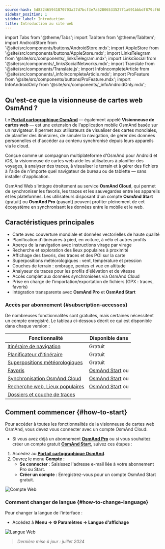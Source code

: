 ```yaml
---
source-hash: 5d832465941870703a27d7bcf3e7a52806533527f1a691bbbdf879cf6b4e0def
sidebar_position: 1
sidebar_label: Introduction
title: Introduction au site web
---
```

import Tabs from '@theme/Tabs';
import TabItem from '@theme/TabItem';
import AndroidStore from '@site/src/components/buttons/AndroidStore.mdx';
import AppleStore from '@site/src/components/buttons/AppleStore.mdx';
import LinksTelegram from '@site/src/components/_linksTelegram.mdx';
import LinksSocial from '@site/src/components/_linksSocialNetworks.mdx';
import Translate from '@site/src/components/Translate.js';
import InfoIncompleteArticle from '@site/src/components/_infoIncompleteArticle.mdx';
import ProFeature from '@site/src/components/buttons/ProFeature.mdx';
import InfoAndroidOnly from '@site/src/components/_infoAndroidOnly.mdx';


<InfoIncompleteArticle/>

## Qu'est-ce que la visionneuse de cartes web OsmAnd ?

Le [**Portail cartographique OsmAnd**](https://osmand.net/map) — également appelé **Visionneuse de cartes web** — est une extension de l'application mobile OsmAnd basée sur un navigateur. Il permet aux utilisateurs de visualiser des cartes mondiales, de planifier des itinéraires, de simuler la navigation, de gérer des données personnelles et d'accéder au contenu synchronisé depuis leurs appareils via le cloud.

Conçue comme un compagnon multiplateforme d'OsmAnd pour Android et iOS, la visionneuse de cartes web aide les utilisateurs à planifier des voyages, à analyser des traces, à visualiser le terrain et à gérer des fichiers à l'aide de n'importe quel navigateur de bureau ou de tablette — sans installer d'application.

OsmAnd Web s'intègre étroitement au service **OsmAnd Cloud**, qui permet de synchroniser les favoris, les traces et les sauvegardes entre les appareils et les plateformes. Les utilisateurs disposant d'un compte **OsmAnd Start** (gratuit) ou **OsmAnd Pro** (payant) peuvent profiter pleinement de cet écosystème en synchronisant les données entre le mobile et le web.



## Caractéristiques principales

- Carte avec couverture mondiale et données vectorielles de haute qualité
- Planification d'itinéraires à pied, en voiture, à vélo et autres profils
- Aperçu de la navigation avec instructions virage par virage
- Recherche et exploration des lieux populaires à proximité
- Affichage des favoris, des traces et des POI sur la carte
- Superpositions météorologiques : vent, température et pression
- Couches de terrain : ombrage, pentes et vue en altitude
- Analyseur de traces pour les profils d'élévation et de vitesse
- Accès complet aux données synchronisées via OsmAnd Cloud
- Prise en charge de l'importation/exportation de fichiers (GPX : traces, favoris)
- Intégration transparente avec **OsmAnd Pro** et **OsmAnd Start**



### Accès par abonnement {#subscription-accesses}

De nombreuses fonctionnalités sont gratuites, mais certaines nécessitent un compte enregistré.
Le tableau ci-dessous décrit ce qui est disponible dans chaque version :

| Fonctionnalité | Disponible dans |
|--------|--------------|
| [Itinéraire de navigation](./planner.md) | Gratuit |
| [Planificateur d'itinéraire](./planner.md) | Gratuit |
| [Superpositions météorologiques](./web-map.md) | Gratuit |
| [Favoris](./web-map.md) | [OsmAnd Start](https://osmand.net/blog/start) ou <ProFeature/> |
| [Synchronisation OsmAnd Cloud](./web-cloud.md) | [OsmAnd Start](https://osmand.net/blog/start) ou <ProFeature/> |
| [Recherche web, Lieux populaires](./web-search.md) | [OsmAnd Start](https://osmand.net/blog/start) ou <ProFeature/> |
| [Dossiers et couche de traces](./web-map.md) | <ProFeature/> |


## Comment commencer {#how-to-start}

Pour accéder à toutes les fonctionnalités de la visionneuse de cartes web OsmAnd, vous devez vous connecter avec un compte OsmAnd Cloud.

- Si vous avez déjà un abonnement [**OsmAnd Pro**](../personal/osmand-cloud.md#login) ou si vous souhaitez créer un compte gratuit [**OsmAnd Start**](../personal/osmand-cloud.md#osmand-start), suivez ces étapes :

1. Accédez au [**Portail cartographique OsmAnd**](https://osmand.net/map).
2. Ouvrez le menu **Compte** :
   - **Se connecter** : Saisissez l'adresse e-mail liée à votre abonnement Pro ou Start.
   - **Créer un compte** : Enregistrez-vous pour un compte OsmAnd Start gratuit.

![Compte Web](@site/static/img/web/web_account.png)



### Comment changer de langue {#how-to-change-language}

Pour changer la langue de l'interface :

- Accédez à **Menu → ⚙ Paramètres → Langue d'affichage**

![Langue Web](@site/static/img/web/web_language.png)


> *Dernière mise à jour : juillet 2024*